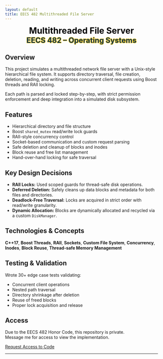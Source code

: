 ```yaml
---
layout: default
title: EECS 482 Multithreaded File Server
---
```


<p style="text-align: center; font-weight: bold;">
  <span style="color:rgb(0, 0, 0); font-size: 28px;">Multithreaded File Server</span><br>
  <span style="color:rgb(12, 51, 86); font-size: 24px; text-shadow: -1px -1px 0 #FFCB05, 1px -1px 0 #FFCB05, -1px 1px 0 #FFCB05, 1px 1px 0 #FFCB05;">EECS 482 – Operating Systems</span>
</p>

## Overview

This project simulates a multithreaded network file server with a Unix-style hierarchical file system. It supports directory traversal, file creation, deletion, reading, and writing across concurrent client requests using Boost threads and RAII locking.

Each path is parsed and locked step-by-step, with strict permission enforcement and deep integration into a simulated disk subsystem.

## Features

- Hierarchical directory and file structure
- Boost `shared_mutex` read/write lock guards
- RAII-style concurrency control
- Socket-based communication and custom request parsing
- Safe deletion and cleanup of blocks and inodes
- Block reuse and free list management
- Hand-over-hand locking for safe traversal

## Key Design Decisions

- **RAII Locks:** Used scoped guards for thread-safe disk operations.
- **Deferred Deletion:** Safely cleans up data blocks and metadata for both files and directories.
- **Deadlock-Free Traversal:** Locks are acquired in strict order with read/write granularity.
- **Dynamic Allocation:** Blocks are dynamically allocated and recycled via a custom `DiskManager`.

## Technologies & Concepts

**C++17**, **Boost Threads**, **RAII**, **Sockets**, **Custom File System**, **Concurrency**, **Inodes**, **Block Reuse**, **Thread-safe Memory Management**

## Testing & Validation

Wrote 30+ edge case tests validating:

- Concurrent client operations
- Nested path traversal
- Directory shrinkage after deletion
- Reuse of freed blocks
- Proper lock acquisition and release

## Access

Due to the EECS 482 Honor Code, this repository is private.  
Message me for access to view the implementation.

[Request Access to Code](/adwisi@umich.edu)

---

